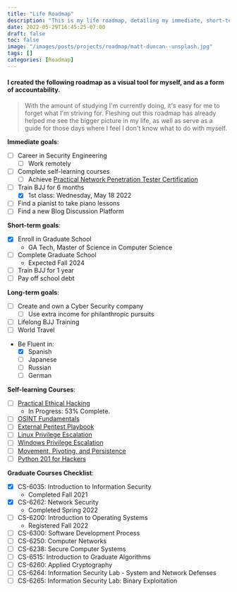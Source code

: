 ```yaml
---
title: "Life Roadmap"
description: "This is my life roadmap, detailing my immediate, short-term, and long-term goals."
date: 2022-05-29T16:45:25-07:00
draft: false
toc: false
image: "/images/posts/projects/roadmap/matt-duncan--unsplash.jpg"
tags: []
categories: [Roadmap]
---
```


#### I created the following roadmap as a visual tool for myself, and as a form of accountability.

> With the amount of studying I'm currently doing, it's easy for me to forget what I'm striving for. Fleshing out this roadmap has already helped me see the bigger picture in my life, as well as serve as a guide for those days where I feel I don't know what to do with myself.

**Immediate goals**:
- [ ] Career in Security Engineering
    - [ ] Work remotely
- [ ] Complete self-learning courses
  - [ ] Achieve <a href="https://certifications.tcm-sec.com/pnpt/" target="_blank">Practical Network Penetration Tester Certification</a>
- [ ] Train BJJ for 6 months
  - [x] 1st class: Wednesday, May 18 2022
- [ ] Find a pianist to take piano lessons
- [ ] Find a new Blog Discussion Platform

**Short-term goals**:
- [x] Enroll in Graduate School
  * GA Tech, Master of Science in Computer Science
- [ ] Complete Graduate School
  * Expected Fall 2024
- [ ] Train BJJ for 1 year
- [ ] Pay off school debt

**Long-term goals**:
- [ ] Create and own a Cyber Security company
  - [ ] Use extra income for philanthropic pursuits
- [ ] Lifelong BJJ Training
- [ ] World Travel
- Be Fluent in:
  - [x] Spanish
  - [ ] Japanese
  - [ ] Russian
  - [ ] German

**Self-learning Courses**:
- [ ] <a href="https://academy.tcm-sec.com/p/practical-ethical-hacking-the-complete-course" target="_blank">Practical Ethical Hacking</a>
  * In Progress: 53% Complete.
- [ ] <a href="https://academy.tcm-sec.com/p/osint-fundamentals" target="_blank">OSINT Fundamentals</a>
- [ ] <a href="https://academy.tcm-sec.com/p/external-pentest-playbook" target="_blank">External Pentest Playbook</a>
- [ ] <a href="https://academy.tcm-sec.com/p/linux-privilege-escalation" target="_blank">Linux Privilege Escalation</a>
- [ ] <a href="https://academy.tcm-sec.com/p/windows-privilege-escalation-for-beginners" target="_blank">Windows Privilege Escalation</a>
- [ ] <a href="https://academy.tcm-sec.com/p/movement-pivoting-and-persistence-for-pentesters-and-ethical-hackers" target="_blank">Movement, Pivoting, and Persistence</a>
- [ ] <a href="https://academy.tcm-sec.com/p/python-201-for-hackers" target="_blank">Python 201 for Hackers</a>

**Graduate Courses Checklist**:
- [x] CS-6035: Introduction to Information Security
  * Completed Fall 2021
- [x] CS-6262: Network Security
  * Completed Spring 2022
- [ ] CS-6200: Introduction to Operating Systems
  * Registered Fall 2022
- [ ] CS-6300: Software Development Process
- [ ] CS-6250: Computer Networks
- [ ] CS-6238: Secure Computer Systems
- [ ] CS-6515: Introduction to Graduate Algorithms
- [ ] CS-6260: Applied Cryptography
- [ ] CS-6264: Information Security Lab - System and Network Defenses
- [ ] CS-6265: Information Security Lab: Binary Exploitation
